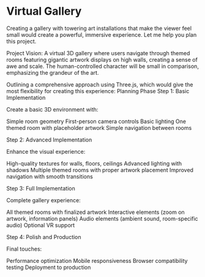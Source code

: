 # Virtual Gallery

Creating a gallery with towering art installations that make the viewer feel small would create a powerful, immersive experience. Let me help you plan this project.

Project Vision:
A virtual 3D gallery where users navigate through themed rooms featuring gigantic artwork displays on high walls, creating a sense of awe and scale. The human-controlled character will be small in comparison, emphasizing the grandeur of the art.

Outlining a comprehensive approach using Three.js, which would give the most flexibility for creating this experience:
Planning Phase
Step 1: Basic Implementation

Create a basic 3D environment with:

Simple room geometry
First-person camera controls
Basic lighting
One themed room with placeholder artwork
Simple navigation between rooms



Step 2: Advanced Implementation

Enhance the visual experience:

High-quality textures for walls, floors, ceilings
Advanced lighting with shadows
Multiple themed rooms with proper artwork placement
Improved navigation with smooth transitions



Step 3: Full Implementation

Complete gallery experience:

All themed rooms with finalized artwork
Interactive elements (zoom on artwork, information panels)
Audio elements (ambient sound, room-specific audio)
Optional VR support



Step 4: Polish and Production

Final touches:

Performance optimization
Mobile responsiveness
Browser compatibility testing
Deployment to production